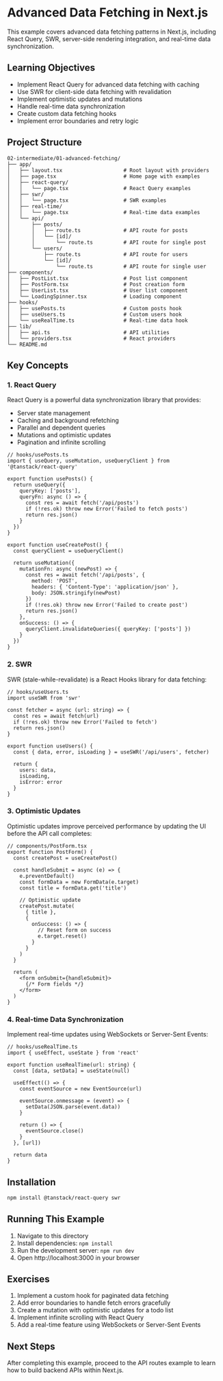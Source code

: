 # Advanced Data Fetching in Next.js

This example covers advanced data fetching patterns in Next.js, including React Query, SWR, server-side rendering integration, and real-time data synchronization.

## Learning Objectives

- Implement React Query for advanced data fetching with caching
- Use SWR for client-side data fetching with revalidation
- Implement optimistic updates and mutations
- Handle real-time data synchronization
- Create custom data fetching hooks
- Implement error boundaries and retry logic

## Project Structure

```
02-intermediate/01-advanced-fetching/
├── app/
│   ├── layout.tsx                    # Root layout with providers
│   ├── page.tsx                      # Home page with examples
│   ├── react-query/
│   │   └── page.tsx                  # React Query examples
│   ├── swr/
│   │   └── page.tsx                  # SWR examples
│   ├── real-time/
│   │   └── page.tsx                  # Real-time data examples
│   └── api/
│       ├── posts/
│       │   ├── route.ts              # API route for posts
│       │   └── [id]/
│       │       └── route.ts          # API route for single post
│       └── users/
│           ├── route.ts              # API route for users
│           └── [id]/
│               └── route.ts          # API route for single user
├── components/
│   ├── PostList.tsx                  # Post list component
│   ├── PostForm.tsx                  # Post creation form
│   ├── UserList.tsx                  # User list component
│   └── LoadingSpinner.tsx            # Loading component
├── hooks/
│   ├── usePosts.ts                   # Custom posts hook
│   ├── useUsers.ts                   # Custom users hook
│   └── useRealTime.ts                # Real-time data hook
├── lib/
│   ├── api.ts                        # API utilities
│   └── providers.tsx                 # React providers
└── README.md
```

## Key Concepts

### 1. React Query

React Query is a powerful data synchronization library that provides:

- Server state management
- Caching and background refetching
- Parallel and dependent queries
- Mutations and optimistic updates
- Pagination and infinite scrolling

```tsx
// hooks/usePosts.ts
import { useQuery, useMutation, useQueryClient } from '@tanstack/react-query'

export function usePosts() {
  return useQuery({
    queryKey: ['posts'],
    queryFn: async () => {
      const res = await fetch('/api/posts')
      if (!res.ok) throw new Error('Failed to fetch posts')
      return res.json()
    }
  })
}

export function useCreatePost() {
  const queryClient = useQueryClient()
  
  return useMutation({
    mutationFn: async (newPost) => {
      const res = await fetch('/api/posts', {
        method: 'POST',
        headers: { 'Content-Type': 'application/json' },
        body: JSON.stringify(newPost)
      })
      if (!res.ok) throw new Error('Failed to create post')
      return res.json()
    },
    onSuccess: () => {
      queryClient.invalidateQueries({ queryKey: ['posts'] })
    }
  })
}
```

### 2. SWR

SWR (stale-while-revalidate) is a React Hooks library for data fetching:

```tsx
// hooks/useUsers.ts
import useSWR from 'swr'

const fetcher = async (url: string) => {
  const res = await fetch(url)
  if (!res.ok) throw new Error('Failed to fetch')
  return res.json()
}

export function useUsers() {
  const { data, error, isLoading } = useSWR('/api/users', fetcher)
  
  return {
    users: data,
    isLoading,
    isError: error
  }
}
```

### 3. Optimistic Updates

Optimistic updates improve perceived performance by updating the UI before the API call completes:

```tsx
// components/PostForm.tsx
export function PostForm() {
  const createPost = useCreatePost()
  
  const handleSubmit = async (e) => {
    e.preventDefault()
    const formData = new FormData(e.target)
    const title = formData.get('title')
    
    // Optimistic update
    createPost.mutate(
      { title },
      {
        onSuccess: () => {
          // Reset form on success
          e.target.reset()
        }
      }
    )
  }
  
  return (
    <form onSubmit={handleSubmit}>
      {/* Form fields */}
    </form>
  )
}
```

### 4. Real-time Data Synchronization

Implement real-time updates using WebSockets or Server-Sent Events:

```tsx
// hooks/useRealTime.ts
import { useEffect, useState } from 'react'

export function useRealTime(url: string) {
  const [data, setData] = useState(null)
  
  useEffect(() => {
    const eventSource = new EventSource(url)
    
    eventSource.onmessage = (event) => {
      setData(JSON.parse(event.data))
    }
    
    return () => {
      eventSource.close()
    }
  }, [url])
  
  return data
}
```

## Installation

```bash
npm install @tanstack/react-query swr
```

## Running This Example

1. Navigate to this directory
2. Install dependencies: `npm install`
3. Run the development server: `npm run dev`
4. Open http://localhost:3000 in your browser

## Exercises

1. Implement a custom hook for paginated data fetching
2. Add error boundaries to handle fetch errors gracefully
3. Create a mutation with optimistic updates for a todo list
4. Implement infinite scrolling with React Query
5. Add a real-time feature using WebSockets or Server-Sent Events

## Next Steps

After completing this example, proceed to the API routes example to learn how to build backend APIs within Next.js.